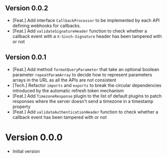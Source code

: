 ## Version 0.0.2

 - [Feat.] Add interface `CallbackProcessor` to be implemented by each API defining webhooks for callbacks.
 - [Feat.] Add `validateSignatureHeader` function to check whether a callback event with a `X-Sinch-Signature` header has been tampered with or not

## Version 0.0.1

 - [Feat.] Add method `formatQueryParameter` that take an optional boolean parameter `repeatParamArray` to decide how to represent parameters arrays in the URL as all the APIs are not consistent
 - [Tech.] Refactor `imports` and `exports` to break the circular dependencies introduced by the automatic refresh token mechanism
 - [Feat.] Add `TimezoneResponse` plugin to the list of default plugins to patch responses where the server doesn't send a timezone in a timestamp property
 - [Feat.] Add `validateAuthenticationHeader` function to check whether a callback event has been tampered with or not

# Version 0.0.0

- Initial version
